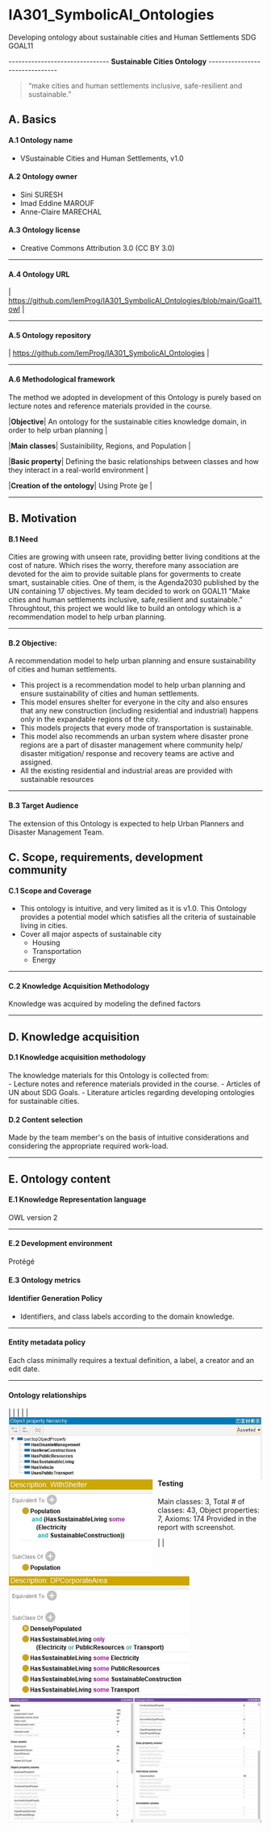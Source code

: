 # IA301_SymbolicAI_Ontologies

Developing ontology about sustainable cities and Human Settlements SDG GOAL11

------------------------------- **Sustainable Cities Ontology** -------------------------------
> “make  cities  and  human  settlements  inclusive,  safe-resilient  and  sustainable.” 


## A. Basics

#### A.1 Ontology name
- VSustainable Cities and Human Settlements, v1.0

#### A.2 Ontology owner
- Sini SURESH
- Imad Eddine MAROUF
- Anne-Claire MARECHAL

#### A.3 Ontology license
- Creative Commons Attribution 3.0 (CC BY 3.0) 
----

#### A.4 Ontology URL

| https://github.com/IemProg/IA301_SymbolicAI_Ontologies/blob/main/Goal11.owl |

----

#### A.5 Ontology repository

| https://github.com/IemProg/IA301_SymbolicAI_Ontologies |

----

#### A.6 Methodological framework

The method we adopted in development of this Ontology is purely based on lecture notes and reference materials provided in the course.

|**Objective**| An ontology for the sustainable cities knowledge domain, in order to help urban planning |

|**Main classes**| Sustainibility, Regions, and Population |

|**Basic property**| Defining the basic relationships between classes and how they interact in a real-world environment |

|**Creation of the ontology**| Using Prote ́ge ́|

----

##  B. Motivation

#### B.1 Need
Cities are growing with unseen rate, providing better living conditions at the cost of nature. Which rises the worry, therefore many association are devoted for the aim to provide suitable plans for goverments to create smart, sustainable cities. One of them, is the Agenda2030 published by the UN containing 17 objectives. My team decided to work on GOAL11 "Make  cities  and  human  settlements  inclusive,  safe,resilient  and  sustainable.” Throughtout, this project we would like to build an ontology which is a recommendation model to help urban planning.

----

#### B.2 Objective:  
 
A recommendation model to help urban planning and ensure sustainability of cities and human settlements.

- This project is a recommendation model to help urban planning and ensure sustainability of cities and human settlements.
- This model ensures shelter for everyone in the city and also ensures that any new construction (including residential and industrial) happens only in the expandable regions of the city.
- This models projects that every mode of transportation is sustainable. 
- This model also recommends an urban system where disaster prone regions are a part of disaster management where community help/ disaster mitigation/ response and recovery teams are active and assigned.
- All the existing residential and industrial areas are provided with sustainable resources

----

#### B.3 Target Audience

The extension of this Ontology is expected to help Urban Planners and Disaster Management Team.

## C. Scope, requirements, development community

#### C.1 Scope and Coverage

- This ontology is intuitive,  and very limited as it is v1.0. This Ontology provides a potential model which satisfies all the criteria of sustainable living in cities.
- Cover all major aspects of sustainable city
	- Housing
	- Transportation
	- Energy 
	
----

#### C.2 Knowledge Acquisition Methodology

Knowledge was acquired by modeling the defined factors 

----

## D. Knowledge acquisition

#### D.1 Knowledge acquisition methodology
The knowledge materials for this Ontology is collected from:  
     - Lecture notes and reference materials provided in the course. 
     - Articles of UN about SDG Goals.
     - Literature articles regarding developing ontologies for sustainable cities.
     
#### D.2 Content selection

Made by the team member's on the basis of intuitive considerations and considering the appropriate required work-load.

----

## E. Ontology content

#### E.1 Knowledge Representation language

 OWL version 2

----

#### E.2 Development environment

Protégé


#### E.3 Ontology metrics

#### Identifier Generation Policy

- Identifiers, and class labels according to the domain knowledge.

----

#### Entity metadata policy

Each class minimally requires a textual definition, a label, a creator and an edit date.

----

#### Ontology relationships

| <img src="imgs/Properties.JPG"       alt="Property Hierarchy"       style="float: left; margin-right: 10px;" />
| <img src="imgs/property1.JPG"       alt="Ontology metrics"       style="float: left; margin-right: 10px;" />|
| <img src="imgs/property2.JPG"       alt="Ontology metrics"       style="float: left; margin-right: 10px;" />|

#### Testing
Main classes: 3, Total # of classes: 43, Object properties: 7, Axioms: 174 Provided in the report with screenshot.

| <img src="imgs/metrics.JPG"       alt="Ontology metrics"       style="float: left; margin-right: 10px;" />|
